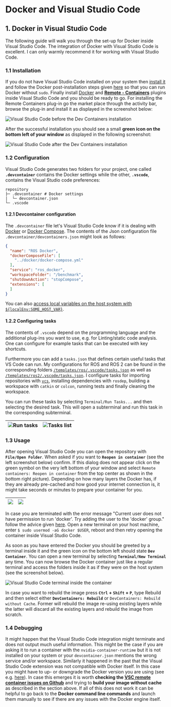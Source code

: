 # Docker and Visual Studio Code


## 1. Docker in Visual Studio Code

The following guide will walk you through the set-up for Docker inside Visual Studio Code. The integration of Docker with Visual Studio Code is excellent. I can only warmly recommend it for working with Visual Studio Code.

### 1.1 Installation

If you do not have Visual Studio Code installed on your system then [install it](https://code.visualstudio.com/download) and follow the Docker post-installation steps given [here](https://docs.docker.com/engine/install/linux-postinstall/) so that you can run Docker without `sudo`. Finally install [Docker](https://marketplace.visualstudio.com/items?itemName=ms-azuretools.vscode-docker) and [**Remote - Containers**](https://marketplace.visualstudio.com/items?itemName=ms-vscode-remote.remote-containers) plugins inside Visual Studio Code and you should be ready to go. For installing the Remote Containers plug-in go the market place through the activity bar, browse the plug-in and install it as displayed in the screenshot below:

![Visual Studio Code before the Dev Containers installation](../media/visual_studio_code_dev_containers_before_install.png)

After the successful installation you should see a small **green icon on the bottom left of your window** as displayed in the following screenshot:

![Visual Studio Code after the Dev Containers installation](../media/visual_studio_code_dev_containers_after_install.png)

### 1.2 Configuration

Visual Studio Code generates two folders for your project, one called **`.devcontainer`** contains the Docker settings while the other, **`.vscode`**, contains the Visual Studio code preferences:

```
repository
├─ .devcontainer # Docker settings
|  └─ devcontainer.json
└─ .vscode
```

#### 1.2.1 Devcontainer configuration

The `.devcontainer` file let's Visual Studio Code know if it is dealing with [Docker](https://github.com/athackst/vscode_ros2_workspace/blob/foxy/.devcontainer/devcontainer.json) or [Docker Compose](https://github.com/devrt/ros-devcontainer-vscode/blob/master/.devcontainer/devcontainer.json). The contents of the Json configuration file `.devcontainer/devcontainers.json` might look as follows:

```json
{
  "name": "ROS Docker",
  "dockerComposeFile": [
    "../docker/docker-compose.yml"
  ],
  "service": "ros_docker",
  "workspaceFolder": "/benchmark",
  "shutdownAction": "stopCompose",
  "extensions": [
  ]
}
```

You can also [access local variables on the host system with `${localEnv:SOME_HOST_VAR}`](https://code.visualstudio.com/remote/advancedcontainers/environment-variables).

#### 1.2.2 Configuring tasks

The contents of `.vscode` depend on the programming language and the additional plug-ins you want to use, e.g. for Linting/static code analysis. One can configure for example tasks that can be executed with key shortcuts.

Furthermore you can add a `tasks.json` that defines certain useful tasks that VS Code can run. My configurations for ROS and ROS 2 can be found in the corresponding folders [`/templates/ros/.vscode/tasks.json`](../templates/ros/.vscode/tasks.json) as well as [`/templates/ros2/.vscode/tasks.json`](../templates/ros2/.vscode/tasks.json). I configure tasks for importing repositories with [`vcs`](https://github.com/dirk-thomas/vcstool), installing dependencies with `rosdep`, building a workspace with `catkin` or `colcon`, running tests and finally cleaning the workspace.

You can run these tasks by selecting `Terminal/Run Tasks...` and then selecting the desired task. This will open a subterminal and run this task in the corresponding subterminal.

| ![Run tasks](../media/visual_studio_code_terminal_tasks.png) | ![Tasks list](../media/visual_studio_code_terminal_tasks_list.png) |
| ------------------------------------------------------------ | ------------------------------------------------------------ |

### 1.3 Usage

After opening Visual Studio Code you can open the repository with **`File/Open Folder`**. When asked if you want to **`Reopen in container`** (see the left screenshot below) confirm. If this dialog does not appear click on the green symbol on the very left bottom of your window and select `Remote containers: Reopen in container` from the top center as shown in the bottom right picture). Depending on how many layers the Docker has, if they are already pre-cached and how good your internet connection is, it might take seconds or minutes to prepare your container for you.

| ![](../media/visual_studio_code_dev_containers_on_start.png) | ![](../media/visual_studio_code_dev_containers_reopen_in_container.png) |
| ------------------------------------------------------------ | ------------------------------------------------------------ |

In case you are terminated with the error message "Current user does not have permission to run 'docker'. Try adding the user to the 'docker' group." follow the advice given [here](https://stackoverflow.com/questions/57840395/permission-issue-using-remote-development-extension-to-attach-to-a-docker-image). Open a new terminal on your host machine, enter `$ sudo usermod -aG docker $USER`, reboot and then retry opening the container inside Visual Studio Code.

As soon as you have entered the Docker you should be greeted by a terminal inside it and the green icon on the bottom left should state **`Dev Container`**. You can open a new terminal by selecting **`Terminal/New Terminal`** any time. You can now browse the Docker container just like a regular terminal and access the folders inside it as if they were on the host system (see the screenshot below).

![Visual Studio Code terminal inside the container](../media/visual_studio_code_dev_containers_terminal.png)

In case you want to rebuild the image press **`Ctrl` + `Shift` + `P`**, type Rebuild and then select either **`DevContainers: Rebuild`** or `DevContainers: Rebuild without Cache`. Former will rebuild the image re-using existing layers while the latter will discard all the existing layers and rebuild the image from scratch.

### 1.4 Debugging

It might happen that the Visual Studio Code integration might terminate and does not output much useful information. This might be the case if you are asking it to run a container with the `nvidia-container-runtime` but it is not installed on your system or your `devcontainer.json` mentions the wrong service and/or workspace. Similarly it happened in the past that the Visual Studio Code extension was not compatible with Docker itself. In this case you might have to up- or downgrade the Docker version you are using (see e.g. [here](https://github.com/microsoft/vscode-remote-release/issues/7958)). In case this emerges it is worth **checking the [VSC remote container issues on Github](https://github.com/microsoft/vscode-remote-release/issues)** and trying to **build your image without cache** as described in the section above. If all of this does not work it can be helpful to go back to the **Docker command line commands** and launch them manually to see if there are any issues with the Docker engine itself.
